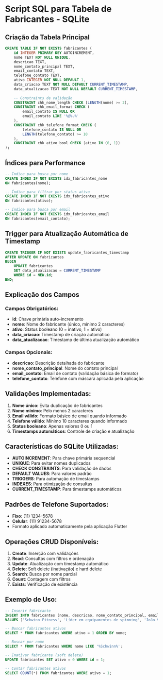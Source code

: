 # Script SQL para Tabela de Fabricantes - SQLite

## Criação da Tabela Principal

```sql
CREATE TABLE IF NOT EXISTS fabricantes (
    id INTEGER PRIMARY KEY AUTOINCREMENT,
    nome TEXT NOT NULL UNIQUE,
    descricao TEXT,
    nome_contato_principal TEXT,
    email_contato TEXT,
    telefone_contato TEXT,
    ativo INTEGER NOT NULL DEFAULT 1,
    data_criacao TEXT NOT NULL DEFAULT CURRENT_TIMESTAMP,
    data_atualizacao TEXT NOT NULL DEFAULT CURRENT_TIMESTAMP,
    
    -- Constraints de validação
    CONSTRAINT chk_nome_length CHECK (LENGTH(nome) >= 2),
    CONSTRAINT chk_email_format CHECK (
        email_contato IS NULL OR 
        email_contato LIKE '%@%.%'
    ),
    CONSTRAINT chk_telefone_format CHECK (
        telefone_contato IS NULL OR 
        LENGTH(telefone_contato) >= 10
    ),
    CONSTRAINT chk_ativo_bool CHECK (ativo IN (0, 1))
);
```

## Índices para Performance

```sql
-- Índice para busca por nome
CREATE INDEX IF NOT EXISTS idx_fabricantes_nome 
ON fabricantes(nome);

-- Índice para filtrar por status ativo
CREATE INDEX IF NOT EXISTS idx_fabricantes_ativo 
ON fabricantes(ativo);

-- Índice para busca por email
CREATE INDEX IF NOT EXISTS idx_fabricantes_email 
ON fabricantes(email_contato);
```

## Trigger para Atualização Automática de Timestamp

```sql
CREATE TRIGGER IF NOT EXISTS update_fabricantes_timestamp 
AFTER UPDATE ON fabricantes
BEGIN
    UPDATE fabricantes 
    SET data_atualizacao = CURRENT_TIMESTAMP 
    WHERE id = NEW.id;
END;
```

## Explicação dos Campos

### Campos Obrigatórios:
- **id**: Chave primária auto-incremento
- **nome**: Nome do fabricante (único, mínimo 2 caracteres)
- **ativo**: Status booleano (0 = inativo, 1 = ativo)
- **data_criacao**: Timestamp de criação automático
- **data_atualizacao**: Timestamp de última atualização automático

### Campos Opcionais:
- **descricao**: Descrição detalhada do fabricante
- **nome_contato_principal**: Nome do contato principal
- **email_contato**: Email de contato (validação básica de formato)
- **telefone_contato**: Telefone com máscara aplicada pela aplicação

## Validações Implementadas:

1. **Nome único**: Evita duplicação de fabricantes
2. **Nome mínimo**: Pelo menos 2 caracteres
3. **Email válido**: Formato básico de email quando informado
4. **Telefone válido**: Mínimo 10 caracteres quando informado
5. **Status booleano**: Apenas valores 0 ou 1
6. **Timestamps automáticos**: Controle de criação e atualização

## Características do SQLite Utilizadas:

- **AUTOINCREMENT**: Para chave primária sequencial
- **UNIQUE**: Para evitar nomes duplicados
- **CHECK CONSTRAINTS**: Para validação de dados
- **DEFAULT VALUES**: Para valores padrão
- **TRIGGERS**: Para automação de timestamps
- **INDEXES**: Para otimização de consultas
- **CURRENT_TIMESTAMP**: Para timestamps automáticos

## Padrões de Telefone Suportados:

- **Fixo**: (11) 1234-5678
- **Celular**: (11) 91234-5678
- Formato aplicado automaticamente pela aplicação Flutter

## Operações CRUD Disponíveis:

1. **Create**: Inserção com validações
2. **Read**: Consultas com filtros e ordenação
3. **Update**: Atualização com timestamp automático
4. **Delete**: Soft delete (inativação) e hard delete
5. **Search**: Busca por nome parcial
6. **Count**: Contagem com filtros
7. **Exists**: Verificação de existência

## Exemplo de Uso:

```sql
-- Inserir fabricante
INSERT INTO fabricantes (nome, descricao, nome_contato_principal, email_contato, telefone_contato)
VALUES ('Schwinn Fitness', 'Líder em equipamentos de spinning', 'João Silva', 'contato@schwinn.com', '(11) 1234-5678');

-- Buscar fabricantes ativos
SELECT * FROM fabricantes WHERE ativo = 1 ORDER BY nome;

-- Buscar por nome
SELECT * FROM fabricantes WHERE nome LIKE '%Schwinn%';

-- Inativar fabricante (soft delete)
UPDATE fabricantes SET ativo = 0 WHERE id = 1;

-- Contar fabricantes ativos
SELECT COUNT(*) FROM fabricantes WHERE ativo = 1;
```
